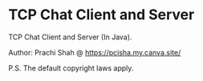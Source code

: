 # TCP Chat Client and Server

TCP Chat Client and Server (In Java).

Author: Prachi Shah @ https://pcisha.my.canva.site/

P.S. The default copyright laws apply.
